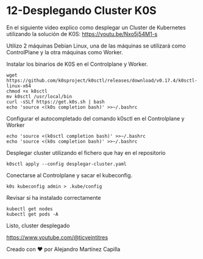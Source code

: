 # 12-Desplegando Cluster K0S
En el siguiente video explico como desplegar un Cluster de Kubernetes utilizando la solución de K0S: https://youtu.be/Nxo5j54M1-s

Utilizo 2 máquinas Debian Linux, una de las máquinas se utilizará como ControlPlane y la otra máquinas como Worker.

Instalar los binarios de K0S en el Controlplane y Worker.

```
wget https://github.com/k0sproject/k0sctl/releases/download/v0.17.4/k0sctl-linux-x64
chmod +x k0sctl
mv k0sctl /usr/local/bin
curl -sSLf https://get.k0s.sh | bash
echo 'source <(k0s completion bash)' >>~/.bashrc
```

Configurar el autocompletado del comando k0sctl  en el Controlplane y Worker

```
echo 'source <(k0sctl completion bash)' >>~/.bashrc
echo 'source <(k0s completion bash)' >>~/.bashrc
```

Desplegar cluster utilizando el fichero que hay en el repositorio

```
k0sctl apply --config desplegar-cluster.yaml
```

Conectarse al Controlplane y sacar el kubeconfig.

```
k0s kubeconfig admin > .kube/config
```

Revisar si ha instalado correctamente
```
kubectl get nodes
kubectl get pods -A
```

Listo, cluster desplegado

https://www.youtube.com/@ticveintitres

Creado con ❤️ por Alejandro Martínez Capilla
